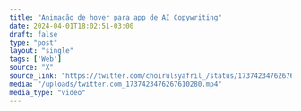 ```yaml
---
title: "Animação de hover para app de AI Copywriting"
date: 2024-04-01T18:02:51-03:00
draft: false
type: "post"
layout: "single"
tags: ['Web']
source: "X"
source_link: "https://twitter.com/choirulsyafril_/status/1737423476267610280"
media: "/uploads/twitter.com_1737423476267610280.mp4"
media_type: "video"
---
```


